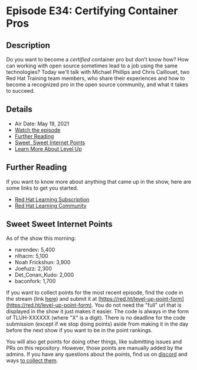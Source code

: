# Episode E34: Certifying Container Pros

## Description

Do you want to become a *certified* container pro but don’t know how? How can working with open source sometimes lead to a job using the same technologies? Today we'll talk with Michael Phillips and Chris Caillouet, two Red Hat Training team members, who share their experiences and how to become a recognized pro in the open source community, and what it takes to succeed.

## Details

* Air Date: May 19, 2021
* [Watch the episode](https://youtu.be/dtZYnAmvVqc)
* [Further Reading](#further-reading)
* [Sweet, Sweet Internet Points](#sweet-sweet-internet-points)
* [Learn More About Level Up](https://red.ht/leveluphour)

## Further Reading

If you want to know more about anything that came up in the show, here are some links to get you started.

* [Red Hat Learning Subscription](https://www.redhat.com/en/services/training/learning-subscription)
* [Red Hat Learning Community](learn.redhat.com)

## Sweet Sweet Internet Points

As of the show this morning:

* narendev:         5,400
* nlhacm:           5,100
* Noah Frickshun:   3,900
* Joefuzz:          2,300
* Det_Conan_Kudo:   2,000
* baconfork:        1,700

If you want to collect points for the most recent episode, find the code in the stream (link [here](#details)) and submit it at [https://red.ht/level-up-point-form](https://red.ht/level-up-point-form).
You do not need the "full" url that is displayed in the show it just makes it easier.
The code is always in the form of TLUH-XXXXXX (where "X" is a digit).
There is no deadline for the code submission (except if we stop doing points) aside from making it in the day before the next show if you want to be in the point rankings.

You will also get points for doing other things, like submitting issues and PRs on this repository.
However, those points are manually added by the admins.
If you have any questions about the points, find us on [discord](https://discord.gg/5VMVGJt) and ways [to collect them](../activities.md).
